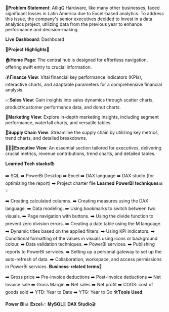 🤔𝐏𝐫𝐨𝐛𝐥𝐞𝐦 𝐒𝐭𝐚𝐭𝐞𝐦𝐞𝐧𝐭: AtliqQ Hardware, like many other businesses, faced significant losses in Latin America due to Excel-based analytics. To address this issue, the company's senior executives decided to invest in a data analytics project, utilizing data from the previous year to enhance performance and decision-making.

𝐋𝐢𝐯𝐞 𝐃𝐚𝐬𝐡𝐛𝐨𝐚𝐫𝐝: Dashboard

🌟𝐏𝐫𝐨𝐣𝐞𝐜𝐭 𝐇𝐢𝐠𝐡𝐥𝐢𝐠𝐡𝐭𝐬🌟

🏠𝐇𝐨𝐦𝐞 𝐏𝐚𝐠𝐞: The central hub is designed for effortless navigation, offering swift entry to crucial information.

💰𝐅𝐢𝐧𝐚𝐧𝐜𝐞 𝐕𝐢𝐞𝐰: Vital financial key performance indicators (KPIs), interactive charts, and adaptable parameters for a comprehensive financial analysis.

📈𝐒𝐚𝐥𝐞𝐬 𝐕𝐢𝐞𝐰: Gain insights into sales dynamics through scatter charts, product/customer performance data, and donut charts.

📢𝐌𝐚𝐫𝐤𝐞𝐭𝐢𝐧𝐠 𝐕𝐢𝐞𝐰: Explore in-depth marketing insights, including segment performance, waterfall charts, and versatile tables.

🚚𝐒𝐮𝐩𝐩𝐥𝐲 𝐂𝐡𝐚𝐢𝐧 𝐕𝐢𝐞𝐰: Streamline the supply chain by utilizing key metrics, trend charts, and detailed breakdowns.

👨🏻‍💼𝐄𝐱𝐞𝐜𝐮𝐭𝐢𝐯𝐞 𝐕𝐢𝐞𝐰: An essential section tailored for executives, delivering crucial metrics, revenue contributions, trend charts, and detailed tables.

𝐋𝐞𝐚𝐫𝐧𝐞𝐝 𝐓𝐞𝐜𝐡 𝐬𝐭𝐚𝐜𝐤𝐬📚

➡️ SQL
➡️ PowerBi Desktop
➡️ Excel
➡️ DAX language
➡️ DAX studio (for optimizing the report)
➡️ Project charter file
𝐋𝐞𝐚𝐫𝐧𝐞𝐝 𝐏𝐨𝐰𝐞𝐫𝐁𝐈 𝐭𝐞𝐜𝐡𝐧𝐢𝐪𝐮𝐞𝐬📊💡

➡️ Creating calculated columns.
➡️ Creating measures using the DAX language.
➡️ Data modeling.
➡️ Using bookmarks to switch between two visuals.
➡️ Page navigation with buttons.
➡️ Using the divide function to prevent zero division errors.
➡️ Creating a date table using the M language.
➡️ Dynamic titles based on the applied filters.
➡️ Using KPI indicators.
➡️ Conditional formatting of the values in visuals using icons or background colour.
➡️ Data validation techniques.
➡️ PowerBi services.
➡️ Publishing reports to PowerBI services.
➡️ Setting up a personal gateway to set up the auto-refresh of data.
➡️ Collaboration, workspace, and access permissions in PowerBi services.
𝐁𝐮𝐬𝐢𝐧𝐞𝐬𝐬-𝐫𝐞𝐥𝐚𝐭𝐞𝐝 𝐭𝐞𝐫𝐦𝐬💼

➡️ Gross price
➡️ Pre-invoice deductions
➡️ Post-Invoice deductions
➡️ Net Invoice sale
➡️ Gross Margin
➡️ Net sales
➡️ Net profit
➡️ COGS: cost of goods sold
➡️ YTD: Year to Date
➡️ YTG: Year to Go
🛠️𝐓𝐨𝐨𝐥𝐬 𝐔𝐬𝐞𝐝:

𝐏𝐨𝐰𝐞𝐫 𝐁𝐈📊
𝐄𝐱𝐜𝐞𝐥📈
𝐌𝐲𝐒𝐐𝐋🗄️
𝐃𝐀𝐗 𝐒𝐭𝐮𝐝𝐢𝐨🎬
